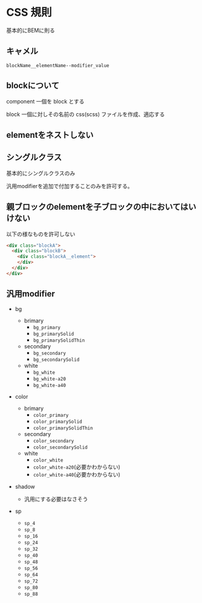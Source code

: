 # CSS 規則

基本的にBEMに則る

## キャメル

`blockName__elementName--modifier_value`

## blockについて

component 一個を block とする

block 一個に対しその名前の css(scss) ファイルを作成、適応する

## elementをネストしない

## シングルクラス

基本的にシングルクラスのみ

汎用modifierを追加で付加することのみを許可する。

## 親ブロックのelementを子ブロックの中においてはいけない

以下の様なものを許可しない

```html
<div class="blockA">
  <div class="blockB">
    <div class="blockA__element">
    </div>
  </div>
</div>
```

## 汎用modifier

- bg
  - brimary
    - `bg_primary`
    - `bg_primarySolid`
    - `bg_primarySolidThin`
  - secondary
    - `bg_secondary`
    - `bg_secondarySolid`
  - white
    - `bg_white`
    - `bg_white-a20`
    - `bg_white-a40`

- color
  - brimary
    - `color_primary`
    - `color_primarySolid`
    - `color_primarySolidThin`
  - secondary
    - `color_secondary`
    - `color_secondarySolid`
  - white
    - `color_white`
    - `color_white-a20`(必要かわからない)
    - `color_white-a40`(必要かわからない)

- shadow
  - 汎用にする必要はなさそう

- sp
  - `sp_4`
  - `sp_8`
  - `sp_16`
  - `sp_24`
  - `sp_32`
  - `sp_40`
  - `sp_48`
  - `sp_56`
  - `sp_64`
  - `sp_72`
  - `sp_80`
  - `sp_88`
